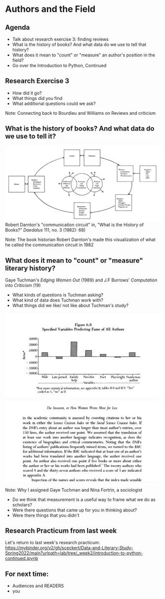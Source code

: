 # Authors and the Field



## Agenda

+ Talk about research exercise 3: finding reviews
+ What is the history of books?  And what data do we use to tell that history?
+ What does it mean to "count" or "measure" an author's position in the field?
+ Go over the Introduction to Python, Continued



## Research Exercise 3

- How did it go?
- What things did you find
- What additional questions could we ask?


Note: 
Connecting back to Bourdieu and Williams on Reviews and criticism



## What is the history of books? And what data do we use to tell it?

![image](../images/Darnton-communications-circuit.png)
Robert Darnton's "communication circuit" in, "What is the History of Books?" *Daedalus* 111, no. 3 (1982): 68)

Note:
The book historian Robert Darnton's made this visualization of what he called the communication circuit in 1982 



##  What does it mean to "count" or "measure" literary history? 


Gaye Tuchman's *Edging Women Out* (1989) and J.F Burrows' *Computation into Criticism* (19)


- What kinds of questions is Tuchman asking?
-  What kind of data does Tuchman work with?
-  What things did we like/ not like about Tuchman's study?


![image](../images/tuchman1.png)


![image](../images/tuchman2.png)

Note:
Why I assigned Gaye Tuchman and Nina Fortrin, a sociologist 
- Do we think that measurement is a useful way to frame what we do as scholars?
- Were there questions that came up for you in thinking about?
- Were there things that you didn't  



## Research Practicum from last week


Let's return to last week's research practicum: https://mybinder.org/v2/gh/sceckert/Data-and-Literary-Study-Spring2022/main?urlpath=lab/tree/_week2/introduction-to-python-continued.ipynb


## For next time:

+ Audiences and READERS
+ you


